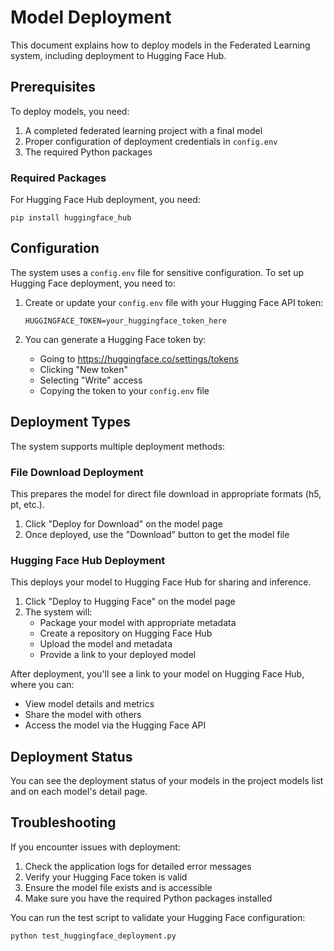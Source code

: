# Model Deployment

This document explains how to deploy models in the Federated Learning system, including deployment to Hugging Face Hub.

## Prerequisites

To deploy models, you need:

1. A completed federated learning project with a final model
2. Proper configuration of deployment credentials in `config.env`
3. The required Python packages

### Required Packages

For Hugging Face Hub deployment, you need:
```
pip install huggingface_hub
```

## Configuration

The system uses a `config.env` file for sensitive configuration. To set up Hugging Face deployment, you need to:

1. Create or update your `config.env` file with your Hugging Face API token:
   ```
   HUGGINGFACE_TOKEN=your_huggingface_token_here
   ```

2. You can generate a Hugging Face token by:
   - Going to https://huggingface.co/settings/tokens
   - Clicking "New token"
   - Selecting "Write" access
   - Copying the token to your `config.env` file

## Deployment Types

The system supports multiple deployment methods:

### File Download Deployment

This prepares the model for direct file download in appropriate formats (h5, pt, etc.).

1. Click "Deploy for Download" on the model page
2. Once deployed, use the "Download" button to get the model file

### Hugging Face Hub Deployment

This deploys your model to Hugging Face Hub for sharing and inference.

1. Click "Deploy to Hugging Face" on the model page
2. The system will:
   - Package your model with appropriate metadata
   - Create a repository on Hugging Face Hub
   - Upload the model and metadata
   - Provide a link to your deployed model

After deployment, you'll see a link to your model on Hugging Face Hub, where you can:
- View model details and metrics
- Share the model with others
- Access the model via the Hugging Face API

## Deployment Status

You can see the deployment status of your models in the project models list and on each model's detail page.

## Troubleshooting

If you encounter issues with deployment:

1. Check the application logs for detailed error messages
2. Verify your Hugging Face token is valid
3. Ensure the model file exists and is accessible
4. Make sure you have the required Python packages installed

You can run the test script to validate your Hugging Face configuration:
```
python test_huggingface_deployment.py 